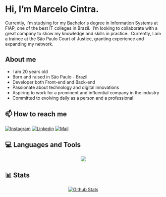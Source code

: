 # Hi, I’m Marcelo Cintra.

Currently, I'm studying for my Bachelor's degree in Information Systems at FIAP, one of the best IT colleges in Brazil. 
I’m looking to collaborate with a great company to show my knowledge and skills in practice. 
Currently, I am a trainee at the São Paulo Court of Justice, granting experience and expanding my network.

## About me

- I am 20 years old
- Born and raised in São Paulo - Brazil
- Developer both Front-end and Back-end
- Passionate about technology and digital innovations
- Aspiring to work for a prominent and influential company in the industry
- Committed to evolving daily as a person and a professional

## 📫 How to reach me 
[![Instagram](https://img.shields.io/badge/Instagram-%23E4405F.svg?logo=Instagram&logoColor=white)](https://www.instagram.com/marcelocintraa_/)
[![Linkedin](https://img.shields.io/badge/LinkedIn-blue?logo=Linkedin&logoColor=white)](https://www.linkedin.com/in/marcelo-cintra-64224b254/)
[![Mail](https://img.shields.io/badge/Gmail-red?logo=Gmail&logoColor=white)](mailto:cintramarcelo2307@gmail.com)

## 💻 Languages and Tools

<p align="center">
  <a href="https://skillicons.dev">
    <img src="https://skillicons.dev/icons?i=js,ts,html,css,bootstrap,angular,react,java,python,nodejs,powershell,vscode,eclipse,git" /><br/>
  </a>
</p>

## 📊 Stats

<p align="center">
<a href="https://github.com/macintr">
  <img src="https://github-readme-stats-eight-theta.vercel.app/api?username=macintr&show_icons=true&theme=react&include_all_commits=true&count_private=true" alt="Github Stats"/>
</a>
</p>

